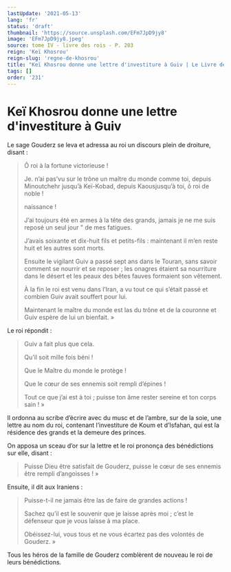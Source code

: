 ```yaml
---
lastUpdate: '2021-05-13'
lang: 'fr'
status: 'draft'
thumbnail: 'https://source.unsplash.com/EFm7JpD9jy8'
image: 'EFm7JpD9jy8.jpeg'
source: tome IV - livre des rois - P. 203
reign: 'Keï Khosrou'
reign-slug: 'regne-de-khosrou'
title: "Keï Khosrou donne une lettre d'investiture à Guiv | Le Livre des Rois | Shâhnâmeh"
tags: []
order: '231'
---
```


<!-- LTeX: language=fr -->

# Keï Khosrou donne une lettre d'investiture à Guiv

Le sage Gouderz se leva et adressa au roi un discours plein de droiture, disant :

> Ô roi à la fortune victorieuse !
>
> Je. n’ai pas’vu sur le trône un maître du monde comme toi, depuis Minoutchehr jusqu’à Keï-Kobad, depuis Kaousjusqu’à toi, ô roi de noble !
>
> naissance !
>
> J’ai toujours été en armes à la tête des grands, jamais je ne me suis reposé un seul jour " de mes fatigues.
>
> J’avais soixante et dix-huit fils et petits-fils : maintenant il m’en reste huit et les autres sont morts.
>
> Ensuite le vigilant Guiv a passé sept ans dans le Touran, sans savoir comment se nourrir et se reposer ; les onagres étaient sa nourriture dans le désert et les peaux des bêtes fauves formaient son vêtement.
>
> À la fin le roi est venu dans l’Iran, a vu tout ce qui s’était passé et combien Guiv avait souffert pour lui.
>
> Maintenant le maître du monde est las du trône et de la couronne et Guiv espère de lui un bienfait. »

Le roi répondit :

> Guiv a fait plus que cela.
>
> Qu’il soit mille fois béni !
>
> Que le Maître du monde le protège !
>
> Que le cœur de ses ennemis soit rempli d’épines !
>
> Tout ce que j’ai est à toi ; puisse ton âme rester sereine et ton corps sain ! »

Il ordonna au scribe d’écrire avec du musc et de l’ambre, sur de la soie, une lettre au nom du roi, contenant l’investiture de Koum et d’Isfahan, qui est la résidence des grands et la demeure des princes.

On apposa un sceau d’or sur la lettre et le roi prononça des bénédictions sur elle, disant :

> Puisse Dieu être satisfait de Gouderz, puisse le cœur de ses ennemis être rempli d’angoisses ! »

Ensuite, il dit aux Iraniens :

> Puisse-t-il ne jamais être las de faire de grandes actions !
>
> Sachez qu’il est le souvenir que je laisse après moi ; c’est le défenseur que je vous laisse à ma place.
>
> Obéissez-lui, vous tous et ne vous écartez pas des volontés de Gouderz. »

Tous les héros de la famille de Gouderz comblèrent de nouveau le roi de leurs bénédictions.
